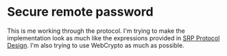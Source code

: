 # Secure remote password

This is me working through the protocol. I'm trying to make the implementation look as much like the expressions provided in [SRP Protocol Design](http://srp.stanford.edu/design.html). I'm also trying to use WebCrypto as much as possible.

